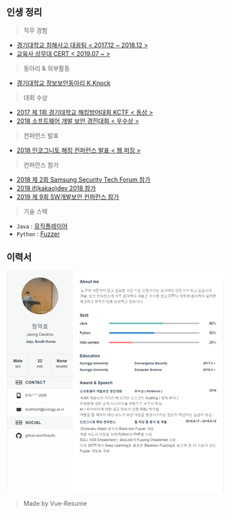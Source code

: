 ## 인생 정리
> 직무 경험
- [경기대학교 침해사고 대응팀 < 2017.12 ~ 2018.12 >](/src/experience/KyonggiUnivCert.md)
- [교육사 상무대 CERT < 2019.07 ~ >]()
> 동아리 & 외부활동
- [경기대학교 정보보안동아리 K.Knock](/src/experience/K_Knock.md)
> 대회 수상
- [2017 제 1회 경기대학교 해킹방어대회 KCTF < 동상 >](src/awards/KCTF.md)
- [2018 소프트웨어 개발 보안 경진대회 < 우수상 >](src/awards/%EC%86%8C%ED%94%84%ED%8A%B8%EC%9B%A8%EC%96%B4_%EA%B0%9C%EB%B0%9C%EB%B3%B4%EC%95%88_%EA%B2%BD%EC%A7%84%EB%8C%80%ED%9A%8C.md)
> 컨퍼런스 발표
- [2018 인코그니토 해킹 컨퍼런스 발표 < 웹 퍼징 >](src/conf/IncognitoHackingConference.md)
> 컨퍼런스 참가
- [2018 제 2회 Samsung Security Tech Forum 참가]()
- [2018 if(kakao)dev 2018 참가]()
- [2019 제 9회 SW개발보안 컨퍼런스 참가](https://github.com/l0vey0u/TIL/blob/master/docs/2019:10/2019_SW_SecureCoding_Conference.md)

> 기술 스택
- ```Java``` : [뮤직플레이어](src/techStack/JAVA/MusicPlayer.md)
- ```Python``` : [Fuzzer](src/techStack/Python/Fuzzer.md)
## 이력서
![](My_Resume.png)
> Made by Vue-Resume
